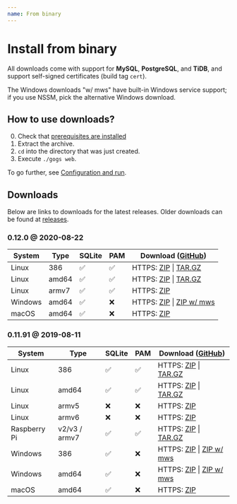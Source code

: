 ```yaml
---
name: From binary
---
```


# Install from binary

All downloads come with support for **MySQL**, **PostgreSQL**, and **TiDB**, and support self-signed certificates (build tag `cert`).

The Windows downloads "w/ mws" have built-in Windows service support; if you use NSSM, pick the alternative Windows download.

## How to use downloads?

0. Check that [prerequisites are installed](/docs/installation)
1. Extract the archive.
2. `cd` into the directory that was just created.
3. Execute `./gogs web`.

To go further, see [Configuration and run](/docs/installation/configuration_and_run.html).

## Downloads

Below are links to downloads for the latest releases. Older downloads can be found at [releases](https://github.com/gogs/gogs/releases).

### 0.12.0 @ 2020-08-22

|System|Type|SQLite|PAM|Download ([GitHub](https://github.com/gogs/gogs/releases/tag/v0.12.0))|
|------|----|------|---|--------|
|Linux|386|✅|✅|HTTPS: [ZIP](https://dl.gogs.io/0.12.0/gogs_0.12.0_linux_386.zip) \| [TAR.GZ](https://dl.gogs.io/0.12.0/gogs_0.12.0_linux_386.tar.gz)|
|Linux|amd64|✅|✅|HTTPS: [ZIP](https://dl.gogs.io/0.12.0/gogs_0.12.0_linux_amd64.zip) \| [TAR.GZ](https://dl.gogs.io/0.12.0/gogs_0.12.0_linux_amd64.tar.gz)|
|Linux|armv7|✅|✅|HTTPS: [ZIP](https://dl.gogs.io/0.12.0/gogs_0.12.0_linux_armv7.zip)|
|Windows|amd64|✅|❌|HTTPS: [ZIP](https://dl.gogs.io/0.12.0/gogs_0.12.0_windows_amd64.zip) \| [ZIP w/ mws](https://dl.gogs.io/0.12.0/gogs_0.12.0_windows_amd64_mws.zip)|
|macOS|amd64|✅|❌|HTTPS: [ZIP](https://dl.gogs.io/0.12.0/gogs_0.12.0_darwin_amd64.zip)|

### 0.11.91 @ 2019-08-11

|System|Type|SQLite|PAM|Download ([GitHub](https://github.com/gogs/gogs/releases/tag/v0.11.91))|
|------|----|------|---|--------|
|Linux|386|✅|✅|HTTPS: [ZIP](https://dl.gogs.io/0.11.91/gogs_0.11.91_linux_386.zip) \| [TAR.GZ](https://dl.gogs.io/0.11.91/gogs_0.11.91_linux_386.tar.gz)|
|Linux|amd64|✅|✅|HTTPS: [ZIP](https://dl.gogs.io/0.11.91/gogs_0.11.91_linux_amd64.zip) \| [TAR.GZ](https://dl.gogs.io/0.11.91/gogs_0.11.91_linux_amd64.tar.gz)|
|Linux|armv5|❌|❌|HTTPS: [ZIP](https://dl.gogs.io/0.11.91/gogs_0.11.91_linux_armv5.zip)|
|Linux|armv6|❌|❌|HTTPS: [ZIP](https://dl.gogs.io/0.11.91/gogs_0.11.91_linux_armv6.zip)|
|Raspberry Pi|v2/v3 / armv7|✅|✅|HTTPS: [ZIP](https://dl.gogs.io/0.11.91/gogs_0.11.91_raspi_armv7.zip) \| [TAR.GZ](https://dl.gogs.io/0.11.91/gogs_0.11.91_raspi_armv7.tar.gz)|
|Windows|386|✅|❌|HTTPS: [ZIP](https://dl.gogs.io/0.11.91/gogs_0.11.91_windows_386.zip) \| [ZIP w/ mws](https://dl.gogs.io/0.11.91/gogs_0.11.91_windows_386_mws.zip)|
|Windows|amd64|✅|❌|HTTPS: [ZIP](https://dl.gogs.io/0.11.91/gogs_0.11.91_windows_amd64.zip) \| [ZIP w/ mws](https://dl.gogs.io/0.11.91/gogs_0.11.91_windows_amd64_mws.zip)|
|macOS|amd64|✅|❌|HTTPS: [ZIP](https://dl.gogs.io/0.11.91/gogs_0.11.91_darwin_amd64.zip)|
